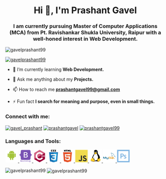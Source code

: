 <h1 align="center">Hi 👋, I'm Prashant Gavel</h1>
<h3 align="center">I am currently pursuing Master of Computer Applications (MCA) from Pt. Ravishankar Shukla University, Raipur with a well-honed interest in Web Development.</h3>

<p align="left"> <img src="https://komarev.com/ghpvc/?username=gavelprashant99&label=Profile%20views&color=0e75b6&style=flat" alt="gavelprashant99" /> </p>

<p align="left"> <a href="https://github.com/ryo-ma/github-profile-trophy"><img src="https://github-profile-trophy.vercel.app/?username=gavelprashant99" alt="gavelprashant99" /></a> </p>

- 🌱 I’m currently learning **Web Development.**

- 💬 Ask me anything about my **Projects.**

- 📫 How to reach me **prashantgavel99@gmail.com**

- ⚡ Fun fact **I search for meaning and purpose, even in small things.**

<h3 align="left">Connect with me:</h3>
<p align="left">
<a href="https://twitter.com/gavel_prashant" target="blank"><img align="center" src="https://raw.githubusercontent.com/rahuldkjain/github-profile-readme-generator/master/src/images/icons/Social/twitter.svg" alt="gavel_prashant" height="30" width="40" /></a>
<a href="https://linkedin.com/in/prashantgavel" target="blank"><img align="center" src="https://raw.githubusercontent.com/rahuldkjain/github-profile-readme-generator/master/src/images/icons/Social/linked-in-alt.svg" alt="prashantgavel" height="30" width="40" /></a>
<a href="https://instagram.com/prashantgavel99" target="blank"><img align="center" src="https://raw.githubusercontent.com/rahuldkjain/github-profile-readme-generator/master/src/images/icons/Social/instagram.svg" alt="prashantgavel99" height="30" width="40" /></a>
</p>

<h3 align="left">Languages and Tools:</h3>
<p align="left"> <a href="https://developer.android.com" target="_blank" rel="noreferrer"> <img src="https://raw.githubusercontent.com/devicons/devicon/master/icons/android/android-original-wordmark.svg" alt="android" width="40" height="40"/> </a> <a href="https://getbootstrap.com" target="_blank" rel="noreferrer"> <img src="https://raw.githubusercontent.com/devicons/devicon/master/icons/bootstrap/bootstrap-plain-wordmark.svg" alt="bootstrap" width="40" height="40"/> </a> <a href="https://www.w3schools.com/cpp/" target="_blank" rel="noreferrer"> <img src="https://raw.githubusercontent.com/devicons/devicon/master/icons/cplusplus/cplusplus-original.svg" alt="cplusplus" width="40" height="40"/> </a> <a href="https://www.w3schools.com/css/" target="_blank" rel="noreferrer"> <img src="https://raw.githubusercontent.com/devicons/devicon/master/icons/css3/css3-original-wordmark.svg" alt="css3" width="40" height="40"/> </a> <a href="https://www.w3.org/html/" target="_blank" rel="noreferrer"> <img src="https://raw.githubusercontent.com/devicons/devicon/master/icons/html5/html5-original-wordmark.svg" alt="html5" width="40" height="40"/> </a> <a href="https://developer.mozilla.org/en-US/docs/Web/JavaScript" target="_blank" rel="noreferrer"> <img src="https://raw.githubusercontent.com/devicons/devicon/master/icons/javascript/javascript-original.svg" alt="javascript" width="40" height="40"/> </a> <a href="https://www.linux.org/" target="_blank" rel="noreferrer"> <img src="https://raw.githubusercontent.com/devicons/devicon/master/icons/linux/linux-original.svg" alt="linux" width="40" height="40"/> </a> <a href="https://www.mysql.com/" target="_blank" rel="noreferrer"> <img src="https://raw.githubusercontent.com/devicons/devicon/master/icons/mysql/mysql-original-wordmark.svg" alt="mysql" width="40" height="40"/> </a> <a href="https://www.photoshop.com/en" target="_blank" rel="noreferrer"> <img src="https://raw.githubusercontent.com/devicons/devicon/master/icons/photoshop/photoshop-line.svg" alt="photoshop" width="40" height="40"/> </a> </p>

<p><img align="left" src="https://github-readme-stats.vercel.app/api/top-langs?username=gavelprashant99&show_icons=true&locale=en&layout=compact" alt="gavelprashant99" /></p>

<p>&nbsp;<img align="center" src="https://github-readme-stats.vercel.app/api?username=gavelprashant99&show_icons=true&locale=en" alt="gavelprashant99" /></p>
